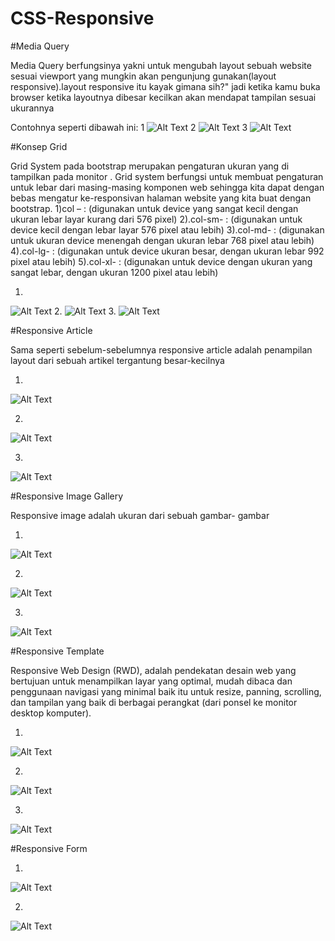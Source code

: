 # CSS-Responsive

#Media Query

Media Query berfungsinya yakni untuk mengubah layout sebuah website sesuai viewport yang mungkin akan pengunjung gunakan(layout responsive).layout responsive itu kayak gimana sih?" jadi ketika kamu buka browser ketika layoutnya dibesar kecilkan akan mendapat tampilan sesuai ukurannya

Contohnya seperti dibawah ini:
1
![Alt Text](https://github.com/divamaretta/CSS-Responsive/blob/master/Screenshot%20(161).png)
2
![Alt Text](https://github.com/divamaretta/CSS-Responsive/blob/master/query%201.JPG)
3
![Alt Text](https://github.com/divamaretta/CSS-Responsive/blob/master/query%202.JPG)

#Konsep Grid

Grid System pada bootstrap merupakan pengaturan ukuran yang di tampilkan pada monitor . Grid system berfungsi untuk membuat pengaturan untuk lebar dari masing-masing komponen web sehingga kita dapat dengan bebas mengatur ke-responsivan halaman website yang kita buat dengan bootstrap.
1)col –         :  (digunakan untuk device yang sangat kecil dengan ukuran lebar layar kurang dari 576 pixel)
2).col-sm-   : (digunakan untuk device kecil dengan lebar layar 576 pixel atau lebih)
3).col-md-   : (digunakan untuk ukuran device menengah dengan ukuran lebar 768 pixel atau lebih)
4).col-lg-     : (digunakan untuk device ukuran besar, dengan ukuran lebar 992 pixel atau lebih)
5).col-xl-     : (digunakan untuk device dengan ukuran yang sangat lebar, dengan ukuran 1200 pixel atau lebih)

1.
![Alt Text](https://github.com/divamaretta/CSS-Responsive/blob/master/Screenshot%20(162).png)
2.
![Alt Text](https://github.com/divamaretta/CSS-Responsive/blob/master/grid%201.JPG)
3.
![Alt Text](https://github.com/divamaretta/CSS-Responsive/blob/master/grid%202.JPG)

#Responsive Article

Sama seperti sebelum-sebelumnya responsive article adalah penampilan layout dari sebuah artikel tergantung besar-kecilnya

1.
![Alt Text](https://github.com/divamaretta/CSS-Responsive/blob/master/Screenshot%20(163).png)

2.
![Alt Text](https://github.com/divamaretta/CSS-Responsive/blob/master/responsive%20article%202.JPG)

3.
![Alt Text](https://github.com/divamaretta/CSS-Responsive/blob/master/responsive%20article%20%201.JPG)

#Responsive Image Gallery

Responsive image adalah ukuran dari sebuah gambar- gambar

1.
![Alt Text](https://github.com/divamaretta/CSS-Responsive/blob/master/Screenshot%20(164).png)

2.
![Alt Text](https://github.com/divamaretta/CSS-Responsive/blob/master/responsive%20image.JPG)

3.
![Alt Text](https://github.com/divamaretta/CSS-Responsive/blob/master/responsive%20image%202.JPG)

#Responsive Template

Responsive Web Design (RWD), adalah pendekatan desain web yang bertujuan untuk menampilkan layar yang optimal, mudah dibaca dan penggunaan navigasi yang minimal baik itu untuk resize, panning, scrolling, dan tampilan yang baik di berbagai perangkat (dari ponsel ke monitor desktop komputer).

1.
![Alt Text](https://github.com/divamaretta/CSS-Responsive/blob/master/Screenshot%20(166).png)

2.
![Alt Text](https://github.com/divamaretta/CSS-Responsive/blob/master/responsive%20tamplate.JPG)

3.
![Alt Text](https://github.com/divamaretta/CSS-Responsive/blob/master/tamplate%202.JPG)

#Responsive Form

1.
![Alt Text](https://github.com/divamaretta/CSS-Responsive/blob/master/Screenshot%20(167).png)

2.
![Alt Text](https://github.com/divamaretta/CSS-Responsive/blob/master/form.JPG)


















